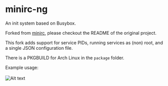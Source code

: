 # minirc-ng

An init system based on Busybox.

Forked from [minirc](https://github.com/hut/minirc), please checkout the README of the original project.

This fork adds support for service PIDs, running services as (non) root, and a single JSON configuration file.

There is a PKGBUILD for Arch Linux in the `package` folder.

Example usage:
\
\
![Alt text](https://user-images.githubusercontent.com/1043015/121791641-745e7580-cbec-11eb-8e98-b0a01d9c84c6.png)
